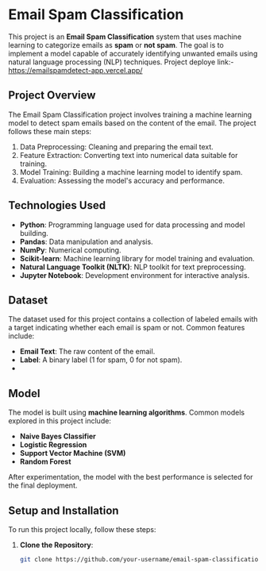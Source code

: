 # Email Spam Classification

This project is an **Email Spam Classification** system that uses machine learning to categorize emails as **spam** or **not spam**. The goal is to implement a model capable of accurately identifying unwanted emails using natural language processing (NLP) techniques.
Project deploye link:- https://emailspamdetect-app.vercel.app/

## Project Overview

The Email Spam Classification project involves training a machine learning model to detect spam emails based on the content of the email. The project follows these main steps:
1. Data Preprocessing: Cleaning and preparing the email text.
2. Feature Extraction: Converting text into numerical data suitable for training.
3. Model Training: Building a machine learning model to identify spam.
4. Evaluation: Assessing the model's accuracy and performance.

## Technologies Used

- **Python**: Programming language used for data processing and model building.
- **Pandas**: Data manipulation and analysis.
- **NumPy**: Numerical computing.
- **Scikit-learn**: Machine learning library for model training and evaluation.
- **Natural Language Toolkit (NLTK)**: NLP toolkit for text preprocessing.
- **Jupyter Notebook**: Development environment for interactive analysis.

## Dataset

The dataset used for this project contains a collection of labeled emails with a target indicating whether each email is spam or not. Common features include:
- **Email Text**: The raw content of the email.
- **Label**: A binary label (1 for spam, 0 for not spam).
- 
## Model

The model is built using **machine learning algorithms**. Common models explored in this project include:
- **Naive Bayes Classifier**
- **Logistic Regression**
- **Support Vector Machine (SVM)**
- **Random Forest**

After experimentation, the model with the best performance is selected for the final deployment.

## Setup and Installation

To run this project locally, follow these steps:

1. **Clone the Repository**:
   ```bash
   git clone https://github.com/your-username/email-spam-classification.git
